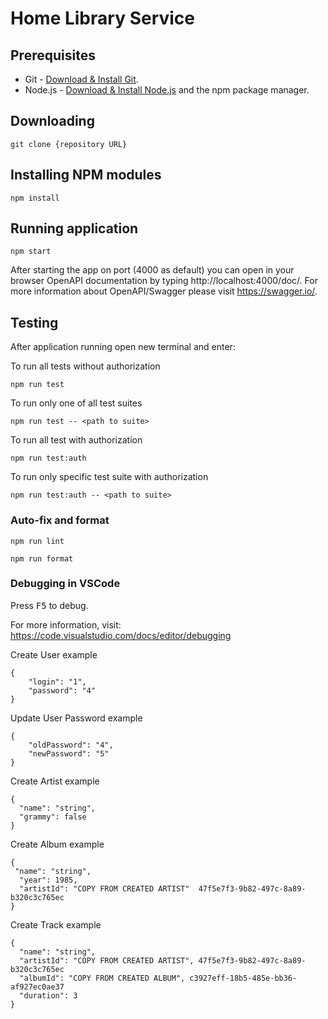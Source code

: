 # Home Library Service

## Prerequisites

- Git - [Download & Install Git](https://git-scm.com/downloads).
- Node.js - [Download & Install Node.js](https://nodejs.org/en/download/) and the npm package manager.

## Downloading

```
git clone {repository URL}
```

## Installing NPM modules

```
npm install
```

## Running application

```
npm start
```

After starting the app on port (4000 as default) you can open
in your browser OpenAPI documentation by typing http://localhost:4000/doc/.
For more information about OpenAPI/Swagger please visit https://swagger.io/.

## Testing

After application running open new terminal and enter:

To run all tests without authorization

```
npm run test
```

To run only one of all test suites

```
npm run test -- <path to suite>
```

To run all test with authorization

```
npm run test:auth
```

To run only specific test suite with authorization

```
npm run test:auth -- <path to suite>
```

### Auto-fix and format

```
npm run lint
```

```
npm run format
```

### Debugging in VSCode

Press <kbd>F5</kbd> to debug.

For more information, visit: https://code.visualstudio.com/docs/editor/debugging

Create User example

```
{
    "login": "1",
    "password": "4"
}
```

Update User Password example

```
{
    "oldPassword": "4",
    "newPassword": "5"
}
```

Create Artist example

```
{
  "name": "string",
  "grammy": false
}
```

Create Album example

```
{
 "name": "string",
  "year": 1985,
  "artistId": "COPY FROM CREATED ARTIST"  47f5e7f3-9b82-497c-8a89-b320c3c765ec
}
```

Create Track example

```
{
  "name": "string",
  "artistId": "COPY FROM CREATED ARTIST", 47f5e7f3-9b82-497c-8a89-b320c3c765ec
  "albumId": "COPY FROM CREATED ALBUM", c3927eff-18b5-485e-bb36-af927ec0ae37
  "duration": 3
}
```